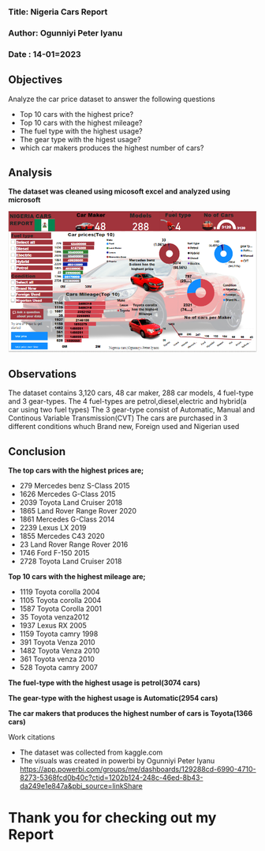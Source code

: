 ### Title: Nigeria Cars Report
### Author: Ogunniyi Peter Iyanu
### Date : 14-01=2023


## Objectives
Analyze the car price dataset to answer the following questions
* Top 10 cars with the highest price?
* Top 10 cars with the highest mileage?
* The fuel type with the highest usage?
* The gear type with the higest usage?
* which car makers produces the highest number of cars? 

## Analysis
**The dataset was cleaned using micosoft excel and analyzed using microsoft** 

![Alt text](Nigeria%20cars.PNG)

## Observations
The dataset contains 3,120 cars, 48 car maker, 288 car models, 4 fuel-type and 3 gear-types. 
The 4 fuel-types are petrol,diesel,electric and hybrid(a car using two fuel types)
The 3 gear-type consist of Automatic, Manual and Continous Variable Transmission(CVT)
The cars are purchased in 3 different conditions whuch Brand new, Foreign used and Nigerian used  
 
## Conclusion
**The top cars with the highest prices are;**
* 279 Mercedes benz S-Class 2015
* 1626 Mercedes G-Class 2015
* 2039 Toyota Land Cruiser 2018
* 1865 Land Rover Range Rover 2020
* 1861 Mercedes G-Class 2014
* 2239 Lexus LX 2019
* 1855 Mercedes C43 2020
* 23 Land Rover Range Rover 2016  
* 1746 Ford F-150 2015
* 2728 Toyota Land Cruiser 2018

**Top 10 cars with the highest mileage are;**
* 1119 Toyota corolla 2004
* 1105 Toyota corolla 2004
* 1587 Toyota Corolla 2001
* 35 Toyota venza2012
* 1937 Lexus RX 2005
* 1159 Toyota camry 1998
* 391 Toyota Venza 2010
* 1482 Toyota Venza 2010
* 361 Toyota venza 2010
* 528 Toyota camry 2007

**The fuel-type with the highest usage is petrol(3074 cars)**

**The gear-type with the highest usage is Automatic(2954 cars)**

**The car makers that produces the highest number of cars is Toyota(1366 cars)**

Work citations
* The dataset was collected from kaggle.com
* The visuals was created in powerbi by Ogunniyi Peter Iyanu
  https://app.powerbi.com/groups/me/dashboards/129288cd-6990-4710-8273-5368fcd0b40c?ctid=1202b124-248c-46ed-8b43-da249e1e847a&pbi_source=linkShare
#
#
# Thank you for checking out my Report
